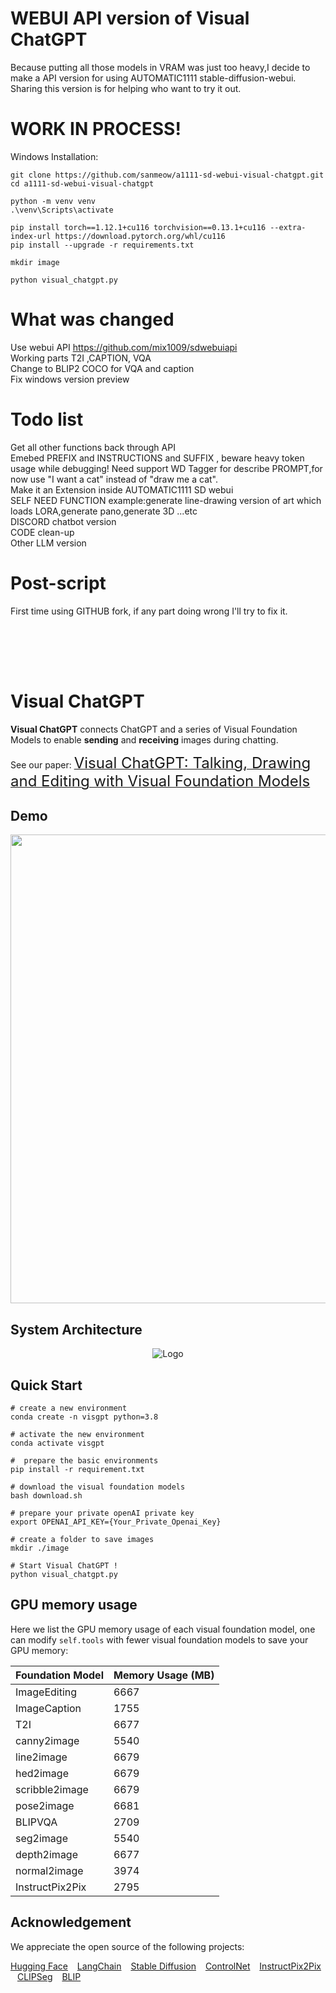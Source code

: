 # WEBUI API version of Visual ChatGPT

Because putting all those models in VRAM was just too heavy,I decide to make a API version for using AUTOMATIC1111 stable-diffusion-webui.  
Sharing this version is for helping who want to try it out.  

# WORK IN PROCESS!

Windows Installation:
```
git clone https://github.com/sanmeow/a1111-sd-webui-visual-chatgpt.git
cd a1111-sd-webui-visual-chatgpt

python -m venv venv
.\venv\Scripts\activate

pip install torch==1.12.1+cu116 torchvision==0.13.1+cu116 --extra-index-url https://download.pytorch.org/whl/cu116
pip install --upgrade -r requirements.txt

mkdir image

python visual_chatgpt.py
```

# What was changed  
Use webui API https://github.com/mix1009/sdwebuiapi  
Working parts T2I ,CAPTION, VQA  
Change to BLIP2 COCO for VQA and caption    
Fix windows version preview

# Todo list 
Get all other functions back through API  
Emebed PREFIX and INSTRUCTIONS and SUFFIX , beware heavy token usage while debugging! 
Need support WD Tagger for describe PROMPT,for now use "I want a cat" instead of "draw me a cat".  
Make it an Extension inside AUTOMATIC1111 SD webui  
SELF NEED FUNCTION example:generate line-drawing version of art which loads LORA,generate pano,generate 3D ...etc  
DISCORD chatbot version  
CODE clean-up  
Other LLM version

# Post-script
First time using GITHUB fork, if any part doing wrong I'll try to fix it.  
　  
　  
　  
　  
# Visual ChatGPT 

**Visual ChatGPT** connects ChatGPT and a series of Visual Foundation Models to enable **sending** and **receiving** images during chatting.

See our paper: [<font size=5>Visual ChatGPT: Talking, Drawing and Editing with Visual Foundation Models</font>](https://arxiv.org/abs/2303.04671)

## Demo 
<img src="./assets/demo_short.gif" width="750">

##  System Architecture 

 
<p align="center"><img src="./assets/figure.jpg" alt="Logo"></p>


## Quick Start

```
# create a new environment
conda create -n visgpt python=3.8

# activate the new environment
conda activate visgpt

#  prepare the basic environments
pip install -r requirement.txt

# download the visual foundation models
bash download.sh

# prepare your private openAI private key
export OPENAI_API_KEY={Your_Private_Openai_Key}

# create a folder to save images
mkdir ./image

# Start Visual ChatGPT !
python visual_chatgpt.py
```

## GPU memory usage
Here we list the GPU memory usage of each visual foundation model, one can modify ``self.tools`` with fewer visual foundation models to save your GPU memory:

| Foundation Model        | Memory Usage (MB) |
|------------------------|-------------------|
| ImageEditing           | 6667              |
| ImageCaption           | 1755              |
| T2I                    | 6677              |
| canny2image            | 5540              |
| line2image             | 6679              |
| hed2image              | 6679              |
| scribble2image         | 6679              |
| pose2image             | 6681              |
| BLIPVQA                | 2709              |
| seg2image              | 5540              |
| depth2image            | 6677              |
| normal2image           | 3974              |
| InstructPix2Pix        | 2795              |



## Acknowledgement
We appreciate the open source of the following projects:

[Hugging Face](https://github.com/huggingface) &#8194;
[LangChain](https://github.com/hwchase17/langchain) &#8194;
[Stable Diffusion](https://github.com/CompVis/stable-diffusion) &#8194; 
[ControlNet](https://github.com/lllyasviel/ControlNet) &#8194; 
[InstructPix2Pix](https://github.com/timothybrooks/instruct-pix2pix) &#8194; 
[CLIPSeg](https://github.com/timojl/clipseg) &#8194;
[BLIP](https://github.com/salesforce/BLIP) &#8194;


